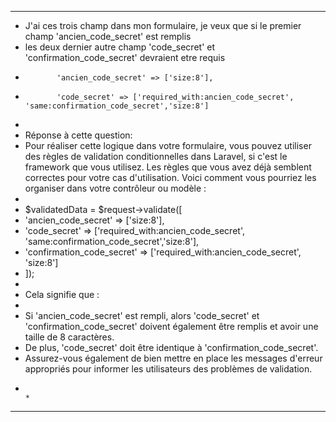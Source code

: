 *************************************************************************************************************************************
* J'ai ces trois champ dans mon formulaire, je veux que si le premier champ 'ancien_code_secret' est remplis
* les deux dernier autre champ 'code_secret' et 'confirmation_code_secret'  devraient etre requis
*            'ancien_code_secret' => ['size:8'],
*            'code_secret' => ['required_with:ancien_code_secret', 'same:confirmation_code_secret','size:8']
* 
* Réponse à cette question:
* Pour réaliser cette logique dans votre formulaire, vous pouvez utiliser des règles de validation conditionnelles dans Laravel, si  c'est le framework que vous utilisez. Les règles que vous avez déjà semblent correctes pour votre cas d'utilisation. Voici comment vous pourriez les organiser dans votre contrôleur ou modèle :
* 
* $validatedData = $request->validate([
*    'ancien_code_secret' => ['size:8'],
*    'code_secret' => ['required_with:ancien_code_secret', 'same:confirmation_code_secret','size:8'],
*    'confirmation_code_secret' => ['required_with:ancien_code_secret', 'size:8']
* ]);
* 
* Cela signifie que :
* 
* Si 'ancien_code_secret' est rempli, alors 'code_secret' et 'confirmation_code_secret' doivent également être remplis et avoir une taille de 8 caractères.
* De plus, 'code_secret' doit être identique à 'confirmation_code_secret'.
* Assurez-vous également de bien mettre en place les messages d'erreur appropriés pour informer les utilisateurs des problèmes de validation.                                                                                                                         
*                                                                                                                                   *
*************************************************************************************************************************************
